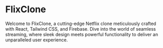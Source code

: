 # FlixClone
Welcome to FlixClone, a cutting-edge Netflix clone meticulously crafted with React, Tailwind CSS, and Firebase. Dive into the world of seamless streaming, where sleek design meets powerful functionality to deliver an unparalleled user experience.
